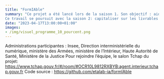 ```yaml
---
title: "FormIAble"
summary: "Ce projet a été lancé lors de la saison 1. Son objectif : aider les administrations à exploiter en masse des documents administratifs sous des formats non directement exploitables (PDF scannés, images, etc.). L’information contenue dans ces documents, pour être exploitée, doit passer par une étape d’extraction et de structuration de l’information, qui est vite très chronophage si elle est réalisée à la main, d’où l’idée d’automatiser ce type de tâches.
Ce travail se poursuit avec la saison 2: capitaliser sur les livrables de la saison 1 et aller plus loin en traitant un autre cas d’usage : l’extraction des données de formulaires."
date: "2023-04-17T13:00:00+01:00"
images:
- /img/visuel_programme_10_pourcent.png 
---
```


Administrations participantes : Insee, Direction interministérielle du numérique, ministère des Armées, ministère de l’Intérieur, Haute Autorité de Santé, Ministère de la Justice
Pour rejoindre l’équipe, le salon Tchap du projet: https://www.tchap.gouv.fr/#/room/#OCR10L9812RXBYB:agent.interieur.tchap.gouv.fr
Code source : https://github.com/etalab-ia/formIAble
